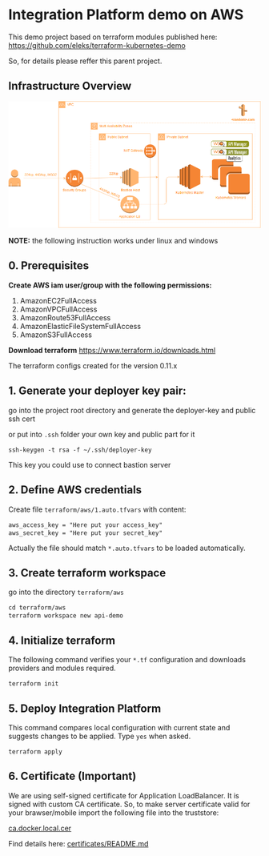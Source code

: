# Integration Platform demo on AWS

This demo project based on terraform modules published here: https://github.com/eleks/terraform-kubernetes-demo

So, for details please reffer this parent project.

## Infrastructure Overview  
![architecture](assets/integration-platform.png)


**NOTE:** the following instruction works under linux and windows

## 0. Prerequisites 

**Create AWS iam user/group with the following permissions:**
1. AmazonEC2FullAccess
2. AmazonVPCFullAccess 
3. AmazonRoute53FullAccess
4. AmazonElasticFileSystemFullAccess
5. AmazonS3FullAccess

**Download terraform**
https://www.terraform.io/downloads.html

The terraform configs created for the version 0.11.x

## 1. Generate your deployer key pair:  
go into the project root directory and generate the deployer-key and public ssh cert

or put into `.ssh` folder your own key and public part for it

```shell
ssh-keygen -t rsa -f ~/.ssh/deployer-key
```

This key you could use to connect bastion server 

## 2. Define AWS credentials
Create file `terraform/aws/1.auto.tfvars` with content:
```shell
aws_access_key = "Here put your access_key"
aws_secret_key = "Here put your secret_key"
```
Actually the file should match `*.auto.tfvars` to be loaded automatically.

## 3. Create terraform workspace
go into the directory `terraform/aws`
```shell
cd terraform/aws
terraform workspace new api-demo
```

## 4. Initialize terraform
The following command verifies your `*.tf` configuration and downloads providers and modules required.
```shell
terraform init
```
## 5. Deploy Integration Platform
This command compares local configuration with current state and suggests changes to be applied. Type `yes` when asked.
```shell
terraform apply
```
  
## 6. Certificate (Important)

We are using self-signed certificate  for Application LoadBalancer.
It is signed with custom CA certificate. So, to make server certificate valid for your brawser/mobile import the following file into the truststore:

[ca.docker.local.cer](https://github.com/eleks/terraform-kubernetes-demo/blob/master/certificates/ca.docker.local.cer)

Find details here: [certificates/README.md](https://github.com/eleks/terraform-kubernetes-demo/blob/master/certificates/README.md)

